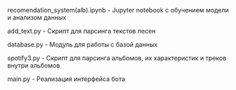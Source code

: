 recomendation_system(alb).ipynb - Jupyter notebook с обучением модели и анализом данных

add_text.py - Скрипт для парсинга текстов песен

database.py - Модуль для работы с базой данных

spotify3.py - Скрипт для парсинга альбомов, их характеристик и треков внутри альбомов

main.py - Реализация интерфейса бота
